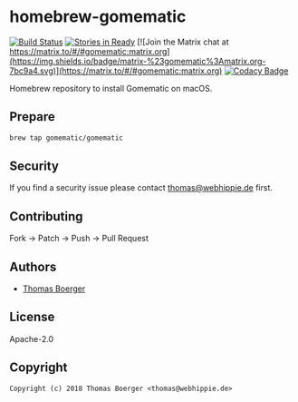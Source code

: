 # homebrew-gomematic

[![Build Status](http://github.dronehippie.de/api/badges/gomematic/homebrew-gomematic/status.svg)](http://github.dronehippie.de/gomematic/homebrew-gomematic)
[![Stories in Ready](https://badge.waffle.io/gomematic/gomematic-api.svg?label=ready&title=Ready)](http://waffle.io/gomematic/gomematic-api)
[![Join the Matrix chat at https://matrix.to/#/#gomematic:matrix.org](https://img.shields.io/badge/matrix-%23gomematic%3Amatrix.org-7bc9a4.svg)](https://matrix.to/#/#gomematic:matrix.org)
[![Codacy Badge](https://api.codacy.com/project/badge/Grade/1c9e07db702546e4a9199eb6b961f20f)](https://www.codacy.com/app/gomematic/homebrew-gomematic?utm_source=github.com&amp;utm_medium=referral&amp;utm_content=gomematic/homebrew-gomematic&amp;utm_campaign=Badge_Grade)


Homebrew repository to install Gomematic on macOS.


## Prepare

```bash
brew tap gomematic/gomematic
```


## Security

If you find a security issue please contact thomas@webhippie.de first.


## Contributing

Fork -> Patch -> Push -> Pull Request


## Authors

* [Thomas Boerger](https://github.com/tboerger)


## License

Apache-2.0


## Copyright

```
Copyright (c) 2018 Thomas Boerger <thomas@webhippie.de>
```
